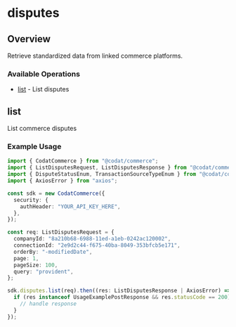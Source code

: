 # disputes

## Overview

Retrieve standardized data from linked commerce platforms.

### Available Operations

* [list](#list) - List disputes

## list

List commerce disputes

### Example Usage

```typescript
import { CodatCommerce } from "@codat/commerce";
import { ListDisputesRequest, ListDisputesResponse } from "@codat/commerce/dist/sdk/models/operations";
import { DisputeStatusEnum, TransactionSourceTypeEnum } from "@codat/commerce/dist/sdk/models/shared";
import { AxiosError } from "axios";

const sdk = new CodatCommerce({
  security: {
    authHeader: "YOUR_API_KEY_HERE",
  },
});

const req: ListDisputesRequest = {
  companyId: "8a210b68-6988-11ed-a1eb-0242ac120002",
  connectionId: "2e9d2c44-f675-40ba-8049-353bfcb5e171",
  orderBy: "-modifiedDate",
  page: 1,
  pageSize: 100,
  query: "provident",
};

sdk.disputes.list(req).then((res: ListDisputesResponse | AxiosError) => {
  if (res instanceof UsageExamplePostResponse && res.statusCode == 200) {
    // handle response
  }
});
```
